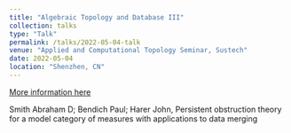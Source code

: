 ```yaml
---
title: "Algebraic Topology and Database III"
collection: talks
type: "Talk"
permalink: /talks/2022-05-04-talk
venue: "Applied and Computational Topology Seminar, Sustech"
date: 2022-05-04
location: "Shenzhen, CN"
---
```



[More information here](http://example2.com)

Smith Abraham D; Bendich Paul; Harer John, Persistent obstruction theory for a model category of measures with applications to data merging
